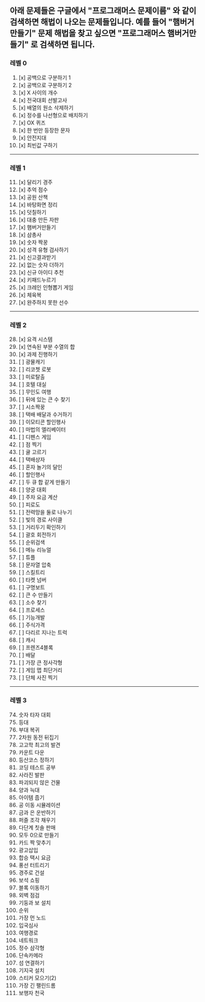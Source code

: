 아래 문제들은 구글에서 "프로그래머스 문제이름" 와 같이 검색하면 해법이 나오는 문제들입니다. 
예를 들어 "햄버거만들기" 문제 해법을 찾고 싶으면 "프로그래머스 햄버거만들기" 로 검색하면 됩니다. 
---  

### 레벨 0  
1. [x] 공백으로 구분하기 1  
2. [x] 공백으로 구분하기 2  
3. [x] X 사이의 개수  
4. [x] 전국대회 선발고사  
5. [x] 배열의 원소 삭제하기  
6. [x] 정수를 나선형으로 배치하기  
7. [x] OX 퀴즈  
8. [x] 한 번만 등장한 문자  
9. [x] 안전지대  
10. [x] 최빈값 구하기  <br>
-----

### 레벨 1   

11. [x] 달리기 경주  
12. [x] 추억 점수  
13. [x] 공원 산책  
14. [x] 바탕화면 정리  
15. [x] 덧칠하기  
16. [x] 대충 만든 자판  
17. [x] 햄버거만들기  
18. [x] 삼총사  
19. [x] 숫자 짝꿍  
20. [x] 성격 유형 검사하기  
21. [x] 신고결과받기  
22. [x] 없는 숫자 더하기  
23. [x] 신규 아이디 추천  
24. [x] 키패드누르기  
25. [x] 크레인 인형뽑기 게임  
26. [x] 체육복  
27. [x] 완주하지 못한 선수  <br>
---

### 레벨 2  
  
28. [x] 요격 시스템  
29. [x] 연속된 부분 수열의 합  
30. [x] 과제 진행하기  
31. [ ] 광물캐기  
32. [ ] 리코쳇 로봇  
33. [ ] 미로탈출  
34. [ ] 호텔 대실   
35. [ ] 무인도 여행   
36. [ ] 뒤에 있는 큰 수 찾기   
37. [ ] 시소짝꿍   
38. [ ] 택배 배달과 수거하기   
39. [ ] 이모티콘 할인행사   
40. [ ] 마법의 엘리베이터   
41. [ ] 디펜스 게임   
42. [ ] 점 찍기  
43. [ ] 귤 고르기  
44. [ ] 택배상자  
45. [ ] 혼자 놀기의 달인  
46. [ ] 할인행사   
47. [ ] 두 큐 합 같게 만들기  
48. [ ] 양궁 대회  
49. [ ] 주차 요금 계산  
50. [ ] 피로도  
51. [ ] 전력망을 둘로 나누기  
52. [ ] 빛의 경로 사이클  
53. [ ] 거리두기 확인하기  
54. [ ] 괄호 회전하기   
55. [ ] 순위검색   
56. [ ] 메뉴 리뉴얼   
57. [ ] 튜플  
58. [ ] 문자열 압축  
59. [ ] 스킬트리  
60. [ ] 타켓 넘버   
61. [ ] 구명보트  
62. [ ] 큰 수 만들기  
63. [ ] 소수 찾기  
64. [ ] 프로세스  
65. [ ] 기능개발   
66. [ ] 주식가격  
67. [ ] 다리르 지나는 트럭  
68. [ ] 캐시  
69. [ ] 프렌즈4블록   
70. [ ] 배달  
71. [ ] 가장 큰 정사각형  
72. [ ] 게임 맵 최단거리  
73. [ ] 단체 사진 찍기  <br>

---
### 레벨 3  
74. 숫자 타자 대회  
75. 등대  
76. 부대 복귀  
77. 2차원 동전 뒤집기   
78. 고고학 최고의 발견  
79. 카운트 다운  
80. 등산코스 정하기   
81. 코딩 테스트 공부   
82. 사라진 발판  
83. 파괴되지 않은 건물  
84. 양과 늑대  
85. 아이템 줍기  
86. 공 이동 시뮬레이션  
87. 금과 은 운반하기  
88. 퍼즐 조각 채우기  
89. 다단계 칫솔 판매  
90. 모두 0으로 만들기   
91. 카드 짝 맞추기  
92. 광고삽입  
93. 합승 택시 요금   
94. 풍선 터트리기  
95. 경주로 건설  
96. 보석 쇼핑  
97. 블록 이동하기  
98. 외벽 점검  
99. 기둥과 보 설치   
100. 순위  
101. 가장 먼 노드  
102. 입국심사  
103. 여행경로  
104. 네트워크  
105. 정수 삼각형  
106. 단속카메라  
107. 섬 연결하기   
108. 기지국 설치  
109. 스티커 모으기(2)  
110. 가장 긴 팰린드롬  
111. 보행자 천국  

